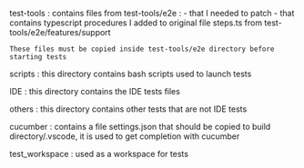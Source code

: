 test-tools : contains files from test-tools/e2e :
	- that I needed to patch
	- that contains typescript procedures I added to original file steps.ts from test-tools/e2e/features/support

	These files must be copied inside test-tools/e2e directory before starting tests

scripts : this directory contains bash scripts used to launch tests

IDE : this directory contains the IDE tests files

others : this directory contains other tests that are not IDE tests

cucumber : contains a file settings.json that should be copied to build directory/.vscode, it is used to get completion with cucumber

test_workspace : used as a workspace for tests
